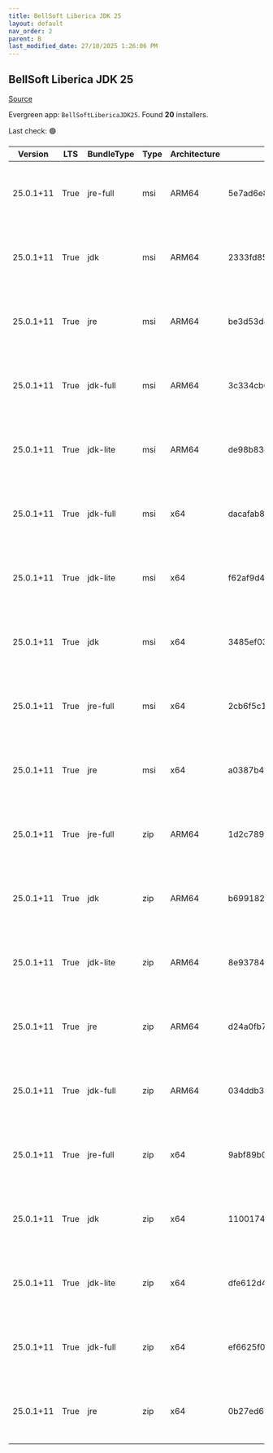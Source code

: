 ```yaml
---
title: BellSoft Liberica JDK 25
layout: default
nav_order: 2
parent: B
last_modified_date: 27/10/2025 1:26:06 PM
---
```


## BellSoft Liberica JDK 25

[Source](https://bell-sw.com/libericajdk/)

Evergreen app: `BellSoftLibericaJDK25`. Found **20** installers.

Last check: 🟢

| Version   | LTS  | BundleType | Type | Architecture | Sha1                                     | Size      | URI                                                                                                                                                                                                                              |
| --------- | ---- | ---------- | ---- | ------------ | ---------------------------------------- | --------- | -------------------------------------------------------------------------------------------------------------------------------------------------------------------------------------------------------------------------------- |
| 25.0.1+11 | True | jre-full   | msi  | ARM64        | 5e7ad6e84a47d45413e69d3f00978cc88efa4237 | 49364992  | [https://github.com/bell-sw/Liberica/releases/download/25.0.1+11/bellsoft-jre25.0.1+11-windows-aarch64-full.msi](https://github.com/bell-sw/Liberica/releases/download/25.0.1+11/bellsoft-jre25.0.1+11-windows-aarch64-full.msi) |
| 25.0.1+11 | True | jdk        | msi  | ARM64        | 2333fd85dd8b0265e9eba2216a5df6af72c42dc9 | 204451840 | [https://github.com/bell-sw/Liberica/releases/download/25.0.1+11/bellsoft-jdk25.0.1+11-windows-aarch64.msi](https://github.com/bell-sw/Liberica/releases/download/25.0.1+11/bellsoft-jdk25.0.1+11-windows-aarch64.msi)           |
| 25.0.1+11 | True | jre        | msi  | ARM64        | be3d53d8aa47d9c78884c66e8108d4f6df958786 | 43864064  | [https://github.com/bell-sw/Liberica/releases/download/25.0.1+11/bellsoft-jre25.0.1+11-windows-aarch64.msi](https://github.com/bell-sw/Liberica/releases/download/25.0.1+11/bellsoft-jre25.0.1+11-windows-aarch64.msi)           |
| 25.0.1+11 | True | jdk-full   | msi  | ARM64        | 3c334cb6ef20401aac4eadb1b60d1d61d04fae0f | 229298176 | [https://github.com/bell-sw/Liberica/releases/download/25.0.1+11/bellsoft-jdk25.0.1+11-windows-aarch64-full.msi](https://github.com/bell-sw/Liberica/releases/download/25.0.1+11/bellsoft-jdk25.0.1+11-windows-aarch64-full.msi) |
| 25.0.1+11 | True | jdk-lite   | msi  | ARM64        | de98b83d51891fc66669fe0507e767052177bd31 | 80973824  | [https://github.com/bell-sw/Liberica/releases/download/25.0.1+11/bellsoft-jdk25.0.1+11-windows-aarch64-lite.msi](https://github.com/bell-sw/Liberica/releases/download/25.0.1+11/bellsoft-jdk25.0.1+11-windows-aarch64-lite.msi) |
| 25.0.1+11 | True | jdk-full   | msi  | x64          | dacafab8b8e7e5a624e878c2ab6e2b2238f01d9c | 341790720 | [https://github.com/bell-sw/Liberica/releases/download/25.0.1+11/bellsoft-jdk25.0.1+11-windows-amd64-full.msi](https://github.com/bell-sw/Liberica/releases/download/25.0.1+11/bellsoft-jdk25.0.1+11-windows-amd64-full.msi)     |
| 25.0.1+11 | True | jdk-lite   | msi  | x64          | f62af9d446d7a6145178830098b098db7338eb04 | 83636224  | [https://github.com/bell-sw/Liberica/releases/download/25.0.1+11/bellsoft-jdk25.0.1+11-windows-amd64-lite.msi](https://github.com/bell-sw/Liberica/releases/download/25.0.1+11/bellsoft-jdk25.0.1+11-windows-amd64-lite.msi)     |
| 25.0.1+11 | True | jdk        | msi  | x64          | 3485ef03cce79825764dddafb8d36a6048699754 | 246362112 | [https://github.com/bell-sw/Liberica/releases/download/25.0.1+11/bellsoft-jdk25.0.1+11-windows-amd64.msi](https://github.com/bell-sw/Liberica/releases/download/25.0.1+11/bellsoft-jdk25.0.1+11-windows-amd64.msi)               |
| 25.0.1+11 | True | jre-full   | msi  | x64          | 2cb6f5c1169ca4a43fdf69eaacc7e41567a9192e | 119177216 | [https://github.com/bell-sw/Liberica/releases/download/25.0.1+11/bellsoft-jre25.0.1+11-windows-amd64-full.msi](https://github.com/bell-sw/Liberica/releases/download/25.0.1+11/bellsoft-jre25.0.1+11-windows-amd64-full.msi)     |
| 25.0.1+11 | True | jre        | msi  | x64          | a0387b44d20c65e4dadbf4bd6dbf4754e43596a6 | 78176256  | [https://github.com/bell-sw/Liberica/releases/download/25.0.1+11/bellsoft-jre25.0.1+11-windows-amd64.msi](https://github.com/bell-sw/Liberica/releases/download/25.0.1+11/bellsoft-jre25.0.1+11-windows-amd64.msi)               |
| 25.0.1+11 | True | jre-full   | zip  | ARM64        | 1d2c789cdfb466d88ff9140e460747ad4998adb1 | 48590725  | [https://github.com/bell-sw/Liberica/releases/download/25.0.1+11/bellsoft-jre25.0.1+11-windows-aarch64-full.zip](https://github.com/bell-sw/Liberica/releases/download/25.0.1+11/bellsoft-jre25.0.1+11-windows-aarch64-full.zip) |
| 25.0.1+11 | True | jdk        | zip  | ARM64        | b6991820064266dad01b9d21bee787480a25d22c | 206535896 | [https://github.com/bell-sw/Liberica/releases/download/25.0.1+11/bellsoft-jdk25.0.1+11-windows-aarch64.zip](https://github.com/bell-sw/Liberica/releases/download/25.0.1+11/bellsoft-jdk25.0.1+11-windows-aarch64.zip)           |
| 25.0.1+11 | True | jdk-lite   | zip  | ARM64        | 8e9378438f3d8963e5f6008941c6990954c817d4 | 79941526  | [https://github.com/bell-sw/Liberica/releases/download/25.0.1+11/bellsoft-jdk25.0.1+11-windows-aarch64-lite.zip](https://github.com/bell-sw/Liberica/releases/download/25.0.1+11/bellsoft-jdk25.0.1+11-windows-aarch64-lite.zip) |
| 25.0.1+11 | True | jre        | zip  | ARM64        | d24a0fb74e070e933a9b7850e85bbebfdb90ef88 | 43064843  | [https://github.com/bell-sw/Liberica/releases/download/25.0.1+11/bellsoft-jre25.0.1+11-windows-aarch64.zip](https://github.com/bell-sw/Liberica/releases/download/25.0.1+11/bellsoft-jre25.0.1+11-windows-aarch64.zip)           |
| 25.0.1+11 | True | jdk-full   | zip  | ARM64        | 034ddb3ef9978690dcf077c1d0ea8aec0dcc45a5 | 231816698 | [https://github.com/bell-sw/Liberica/releases/download/25.0.1+11/bellsoft-jdk25.0.1+11-windows-aarch64-full.zip](https://github.com/bell-sw/Liberica/releases/download/25.0.1+11/bellsoft-jdk25.0.1+11-windows-aarch64-full.zip) |
| 25.0.1+11 | True | jre-full   | zip  | x64          | 9abf89b0c65f9b0a5d1b893730a08285764febe4 | 118973801 | [https://github.com/bell-sw/Liberica/releases/download/25.0.1+11/bellsoft-jre25.0.1+11-windows-amd64-full.zip](https://github.com/bell-sw/Liberica/releases/download/25.0.1+11/bellsoft-jre25.0.1+11-windows-amd64-full.zip)     |
| 25.0.1+11 | True | jdk        | zip  | x64          | 1100174472a6bee37d73b20a603ad834a8f8768c | 248885419 | [https://github.com/bell-sw/Liberica/releases/download/25.0.1+11/bellsoft-jdk25.0.1+11-windows-amd64.zip](https://github.com/bell-sw/Liberica/releases/download/25.0.1+11/bellsoft-jdk25.0.1+11-windows-amd64.zip)               |
| 25.0.1+11 | True | jdk-lite   | zip  | x64          | dfe612d4a4a64f86914792504d16e2d4a5dc72ef | 82646941  | [https://github.com/bell-sw/Liberica/releases/download/25.0.1+11/bellsoft-jdk25.0.1+11-windows-amd64-lite.zip](https://github.com/bell-sw/Liberica/releases/download/25.0.1+11/bellsoft-jdk25.0.1+11-windows-amd64-lite.zip)     |
| 25.0.1+11 | True | jdk-full   | zip  | x64          | ef6625f09340c69d8c98791469976b03a80ec22c | 344872995 | [https://github.com/bell-sw/Liberica/releases/download/25.0.1+11/bellsoft-jdk25.0.1+11-windows-amd64-full.zip](https://github.com/bell-sw/Liberica/releases/download/25.0.1+11/bellsoft-jdk25.0.1+11-windows-amd64-full.zip)     |
| 25.0.1+11 | True | jre        | zip  | x64          | 0b27ed60a861b621d25494866ed75354d1195f8b | 77785969  | [https://github.com/bell-sw/Liberica/releases/download/25.0.1+11/bellsoft-jre25.0.1+11-windows-amd64.zip](https://github.com/bell-sw/Liberica/releases/download/25.0.1+11/bellsoft-jre25.0.1+11-windows-amd64.zip)               |
